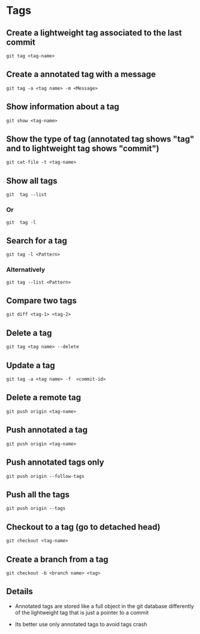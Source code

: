# Tags

## Create a lightweight tag associated to the last commit

    git tag <tag-name>

## Create a annotated tag with a message

    git tag -a <tag name> -m <Message>

## Show information about a tag

    git show <tag-name>

## Show the type of tag (annotated tag shows "tag" and to lightweight tag shows "commit")

    git cat-file -t <tag-name>

## Show all tags

    git  tag --list

### Or

    git  tag -l

## Search for a tag

    git tag -l <Pattern>

### Alternatively

    git tag --list <Pattern>

## Compare two tags

    git diff <tag-1> <tag-2>

## Delete a tag

    git tag <tag name> --delete

## Update a tag

    git tag -a <tag name> -f  <commit-id>

## Delete a remote tag

    git push origin <tag-name>

## Push annotated a tag

    git push origin <tag-name>

## Push annotated tags only

    git push origin --follow-tags

## Push all the tags

    git push origin --tags

## Checkout to a tag (go to detached head)

    git checkout <tag-name>

## Create a branch from a tag

    git checkout -b <branch name> <tag>

## Details

* Annotated tags are stored like a full object in the   git database
differently of the lightweight tag that is just a pointer to a commit

* Its better use only annotated tags to avoid tags crash